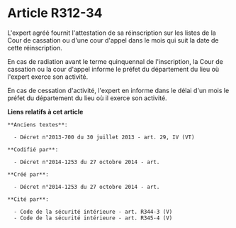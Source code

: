 # Article R312-34

L'expert agréé fournit l'attestation de sa réinscription sur les listes de la Cour de cassation ou d'une cour d'appel dans le
mois qui suit la date de cette réinscription.

En cas de radiation avant le terme quinquennal de l'inscription, la Cour de cassation ou la cour d'appel informe le préfet du
département du lieu où l'expert exerce son activité.

En cas de cessation d'activité, l'expert en informe dans le délai d'un mois le préfet du département du lieu où il exerce son
activité.

**Liens relatifs à cet article**

	**Anciens textes**:

	  - Décret n°2013-700 du 30 juillet 2013 - art. 29, IV (VT)

	**Codifié par**:

	  - Décret n°2014-1253 du 27 octobre 2014 - art.

	**Créé par**:

	  - Décret n°2014-1253 du 27 octobre 2014 - art.

	**Cité par**:

	  - Code de la sécurité intérieure - art. R344-3 (V)
	  - Code de la sécurité intérieure - art. R345-4 (V)
